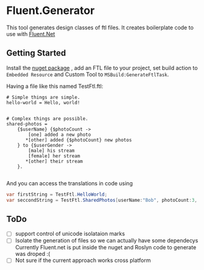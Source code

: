 # Fluent.Generator
This tool generates design classes of ftl files. It creates boilerplate code to use with [Fluent.Net](https://github.com/blushingpenguin/Fluent.Net)

## Getting Started

Install the [nuget package](https://www.nuget.org/packages/Fluent.Generator/) , add an FTL file to your project, set build action to `Embedded Resource` and Custom Tool to `MSBuild:GenerateFtlTask`.

Having a file like this named TestFtl.ftl:
```ftl
# Simple things are simple.
hello-world = Hello, world!


# Complex things are possible.
shared-photos =
    {$userName} {$photoCount ->
        [one] added a new photo
       *[other] added {$photoCount} new photos
    } to {$userGender ->
        [male] his stream
        [female] her stream
       *[other] their stream
    }.  


```

And you can access the translations in code using
```c#
var firstString = TestFtl.HelloWorld;
var seccondString = TestFtl.SharedPhotos[userName:"Bob", photoCount:3, userGender:"male"];
```

## ToDo
 - [ ] support control of unicode isolataion marks
 - [ ] Isolate the generation of files so we can actually have some dependecys
   Currently Fluent.net is put inside the nuget and Roslyn code to generate was droped :(
 - [ ] Not sure if the current approach works cross platform
